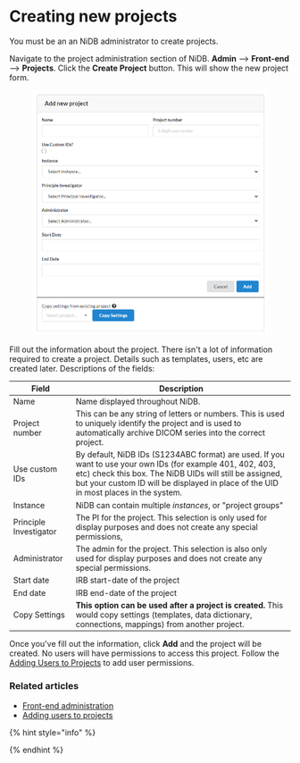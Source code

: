 # Creating new projects

You must be an an NiDB administrator to create projects.

Navigate to the project administration section of NiDB. **Admin** --> **Front-end** --> **Projects**. Click the **Create Project** button. This will show the new project form.

<figure><img src="../../.gitbook/assets/image (3).png" alt=""><figcaption></figcaption></figure>

Fill out the information about the project. There isn't a lot of information required to create a project. Details such as templates, users, etc are created later. Descriptions of the fields:

| Field                  | Description                                                                                                                                                                                                                                                    |
| ---------------------- | -------------------------------------------------------------------------------------------------------------------------------------------------------------------------------------------------------------------------------------------------------------- |
| Name                   | Name displayed throughout NiDB.                                                                                                                                                                                                                                |
| Project number         | This can be any string of letters or numbers. This is used to uniquely identify the project and is used to automatically archive DICOM series into the correct project.                                                                                        |
| Use custom IDs         | By default, NiDB IDs (S1234ABC format) are used. If you want to use your own IDs (for example 401, 402, 403, etc) check this box. The NiDB UIDs will still be assigned, but your custom ID will be displayed in place of the UID in most places in the system. |
| Instance               | NiDB can contain multiple _instances_, or "project groups"                                                                                                                                                                                                     |
| Principle Investigator | The PI for the project. This selection is only used for display purposes and does not create any special permissions,                                                                                                                                          |
| Administrator          | The admin for the project. This selection is also only used for display purposes and does not create any special permissions.                                                                                                                                  |
| Start date             | IRB start-date of the project                                                                                                                                                                                                                                  |
| End date               | IRB end-date of the project                                                                                                                                                                                                                                    |
| Copy Settings          | **This option can be used after a project is created.** This would copy settings (templates, data dictionary, connections, mappings) from another project.                                                                                                     |

Once you've fill out the information, click **Add** and the project will be created. No users will have permissions to access this project. Follow the [Adding Users to Projects](adding-users-to-projects.md) to add user permissions.

### Related articles

* [Front-end administration](../../using-nidb/administration/front-end-user-facing.md)
* [Adding users to projects](adding-users-to-projects.md)

{% hint style="info" %}

{% endhint %}

